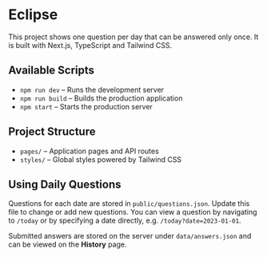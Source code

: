# Eclipse

This project shows one question per day that can be answered only once. It is
built with Next.js, TypeScript and Tailwind CSS.

## Available Scripts

- `npm run dev` – Runs the development server
- `npm run build` – Builds the production application
- `npm start` – Starts the production server

## Project Structure

- `pages/` – Application pages and API routes
- `styles/` – Global styles powered by Tailwind CSS

## Using Daily Questions

Questions for each date are stored in `public/questions.json`.  Update this file
to change or add new questions.  You can view a question by navigating to
`/today` or by specifying a date directly, e.g. `/today?date=2023-01-01`.

Submitted answers are stored on the server under `data/answers.json` and can be
viewed on the **History** page.
